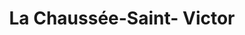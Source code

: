 ---
title: La Chaussée-Saint- Victor
url: /la-chaussee-saint-victor/
latitude: 47.605
longitude: 1.352
---